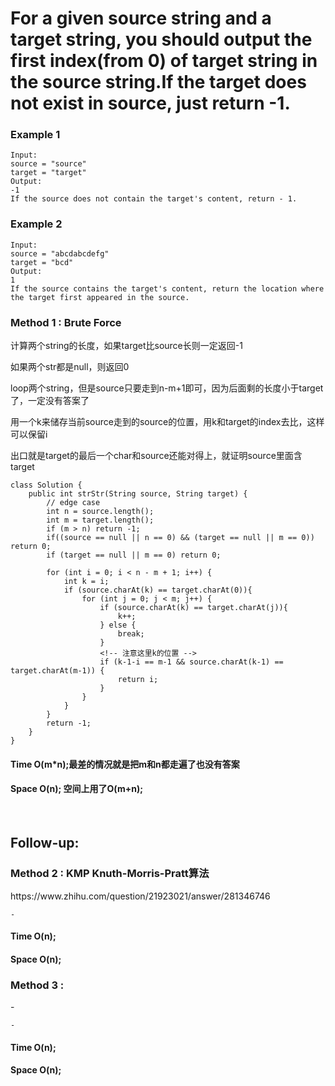 # For a given source string and a target string, you should output the first index(from 0) of target string in the source string.If the target does not exist in source, just return -1.

<p></p>

<p></p>

### Example 1

```
Input:
source = "source"
target = "target"
Output:
-1
If the source does not contain the target's content, return - 1.
```
### Example 2
```
Input:
source = "abcdabcdefg"
target = "bcd"
Output:
1
If the source contains the target's content, return the location where the target first appeared in the source.
```

### Method 1 : Brute Force
<p>计算两个string的长度，如果target比source长则一定返回-1</p>
<p>如果两个str都是null，则返回0</p>
<p>loop两个string，但是source只要走到n-m+1即可，因为后面剩的长度小于target了，一定没有答案了</p>
<p>用一个k来储存当前source走到的source的位置，用k和target的index去比，这样可以保留i</p>
<p>出口就是target的最后一个char和source还能对得上，就证明source里面含target</p>

```
class Solution {     
    public int strStr(String source, String target) {
        // edge case
        int n = source.length();
        int m = target.length();
        if (m > n) return -1;
        if((source == null || n == 0) && (target == null || m == 0)) return 0;
        if (target == null || m == 0) return 0;

        for (int i = 0; i < n - m + 1; i++) {
            int k = i;
            if (source.charAt(k) == target.charAt(0)){
                for (int j = 0; j < m; j++) {
                    if (source.charAt(k) == target.charAt(j)){
                        k++;
                    } else {
                        break;
                    }  
                    <!-- 注意这里k的位置 -->
                    if (k-1-i == m-1 && source.charAt(k-1) == target.charAt(m-1)) {
                        return i;
                    }
                } 
            }
        }
        return -1;  
    }
}

```
#### Time O(m*n);最差的情况就是把m和n都走遍了也没有答案 
#### Space O(n); 空间上用了O(m+n);

<br>

## Follow-up: 

### Method 2 : KMP Knuth-Morris-Pratt算法
<p> https://www.zhihu.com/question/21923021/answer/281346746</p>

```
-

```
#### Time O(n); 
#### Space O(n); 

### Method 3 : 
<p>-</p>

```
-
```

#### Time O(n); 
#### Space O(n); 

